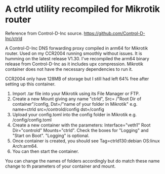 # A ctrld utility recompiled for Mikrotik router

Reference from Control-D-Inc source.
https://github.com/Control-D-Inc/ctrld

A Control-D-Inc DNS forwarding proxy compiled in arm64 for Mikrotik router. Used on my CCR2004 running smoothly without issues. It is humming on the latest release V1.30.
I've recompiled the arm64 binary release from Control-D-Inc as it includes upx compression. Mikrotik container does not have the necessary dependencies to run it.

CCR2004 only have 128MB of storage but I still had left 64% free after setting up this container.

1. Import .tar file into your Mikrotik using its File Manager or FTP.
2. Create a new Mount giving any name "ctrld", Src= /"Root Dir of container"/config, Dst=/"name of your folder in Mikrotik"
   e.g. name=ctrld src=/controld/config dst=/config
3. Upload your config.toml into the config folder in Mikrotik e.g. /config/config.toml
4. Create a new container with the parameters: Interface="veth1" Root Dir="controld" Mounts="ctrld". Check the boxes for "Logging" and "Start on Boot". "Logging" is optional.
5. Once container is created, you should see Tag=ctrld130:debian OS:linux Arch:arm64.
6. You can then start the container.

You can change the names of folders accordingly but do match these name change to th parameters of your container and mount.
